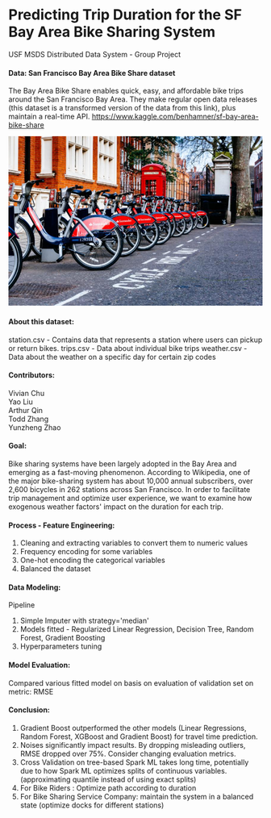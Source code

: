# Predicting Trip Duration for the SF Bay Area Bike Sharing System
USF MSDS Distributed Data System - Group Project 

#### Data: San Francisco Bay Area Bike Share dataset
The Bay Area Bike Share enables quick, easy, and affordable bike trips around the San Francisco Bay Area. 
They make regular open data releases (this dataset is a transformed version of the data from this link), plus maintain a real-time API.
https://www.kaggle.com/benhamner/sf-bay-area-bike-share

![alt text](bike_share.jpg)

#### About this dataset:  

station.csv - Contains data that represents a station where users can pickup or return bikes.
trips.csv - Data about individual bike trips
weather.csv - Data about the weather on a specific day for certain zip codes

#### Contributors:

Vivian Chu <br>
Yao Liu  <br>
Arthur Qin <br>
Todd Zhang <br>
Yunzheng Zhao <br>

#### Goal:

Bike sharing systems have been largely adopted in the Bay Area and emerging as a fast-moving phenomenon. 
According to Wikipedia, one of the major bike-sharing system has about 10,000 annual subscribers, over 2,600 bicycles in 262 stations across San Francisco.
In order to facilitate trip management and optimize user experience, we want to examine how exogenous weather factors' impact on the duration for each trip.

#### Process - Feature Engineering:

1. Cleaning and extracting variables to convert them to numeric values
2. Frequency encoding for some variables
3. One-hot encoding the categorical variables
4. Balanced the dataset 

#### Data Modeling:

Pipeline 
1. Simple Imputer with strategy='median'
2. Models fitted - Regularized Linear Regression, Decision Tree, Random Forest, Gradient Boosting
3. Hyperparameters tuning

#### Model Evaluation:

Compared various fitted model on basis on evaluation of validation set on metric: RMSE

#### Conclusion:

1. Gradient Boost outperformed the other models (Linear Regressions, Random Forest, XGBoost and Gradient Boost) for travel time prediction. <br>
2. Noises significantly impact results. By dropping misleading outliers, RMSE dropped over 75%. Consider changing evaluation metrics. <br>
3. Cross Validation on tree-based Spark ML takes long time, potentially due to how Spark ML optimizes splits of continuous variables. (approximating quantile instead of using exact splits) <br>
4. For Bike Riders : Optimize path according to duration <br>
5. For Bike Sharing Service Company: maintain the system in a balanced state (optimize docks for different stations)
